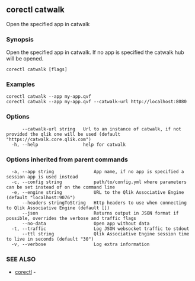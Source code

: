 ## corectl catwalk

Open the specified app in catwalk

### Synopsis

Open the specified app in catwalk. If no app is specified the catwalk hub will be opened.

```
corectl catwalk [flags]
```

### Examples

```
corectl catwalk --app my-app.qvf
corectl catwalk --app my-app.qvf --catwalk-url http://localhost:8080
```

### Options

```
      --catwalk-url string   Url to an instance of catwalk, if not provided the qlik one will be used (default "https://catwalk.core.qlik.com")
  -h, --help                 help for catwalk
```

### Options inherited from parent commands

```
  -a, --app string               App name, if no app is specified a session app is used instead
  -c, --config string            path/to/config.yml where parameters can be set instead of on the command line
  -e, --engine string            URL to the Qlik Associative Engine (default "localhost:9076")
      --headers stringToString   Http headers to use when connecting to Qlik Associative Engine (default [])
      --json                     Returns output in JSON format if possible, overrides the verbose and traffic flags
      --no-data                  Open app without data
  -t, --traffic                  Log JSON websocket traffic to stdout
      --ttl string               Qlik Associative Engine session time to live in seconds (default "30")
  -v, --verbose                  Log extra information
```

### SEE ALSO

* [corectl](corectl.md)	 - 

